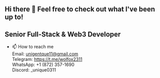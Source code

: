 ## Hi there 👋 Feel free to check out what I've been up to!

##  Senior Full-Stack & Web3 Developer 

<!--<img src="https://komarev.com/ghpvc/?username=chinmay29hub&label=Profile%20views&color=0e75b6&style=flat" alt="unique0311" /> 
<p align="center">
  <a href="https://github.com/unique0311?tab=repositories&sort=stargazers">
    <img alt="total stars" title="Total stars on GitHub" src="https://custom-icon-badges.herokuapp.com/badge/dynamic/json?logo=star&color=55960c&labelColor=488207&label=Stars&style=for-the-badge&query=%24.stars&url=https://api.github-star-counter.workers.dev/user/unique0311"/></a>
  <a href="https://github.com/unique0311?tab=followers">
    <img alt="followers" title="Follow me on Github" src="https://custom-icon-badges.herokuapp.com/github/followers/unique0311?color=236ad3&labelColor=1155ba&style=for-the-badge&logo=person-add&label=Followers&logoColor=white"/></a>
</p>

<p align="center">
  <a href="https://github.com/unique0311/github-readme-streak-stats">
    <img title="🔥 Get streak stats for your profile at git.io/streak-stats" alt="unique0311" src="https://github-readme-streak-stats.herokuapp.com/?user=unique0311&theme=monokai-metallian&hide_border=true"/>
  </a>
</p>

<p align="center">
  <a href="https://github.com/unique0311/github-readme-stats">
    <img
      height="150"
      src="https://github-readme-stats-sigma-five.vercel.app/api?username=unique0311&count_private=true&show_icons=true&custom_title=Joy's%20Github%20Status&theme=vision-friendly-dark"
    />
   </a>
  <a href="https://github.com/unique0311/github-readme-stats">
    <img
      height="150"
      src="https://github-readme-stats-sigma-five.vercel.app/api/top-langs/?username=unique0311&layout=compact&theme=vision-friendly-dark" />
  </a>  
</p>
-->

- 📫 How to reach me </br>
    Email: unigentque11@gmail.com </br>
    Telegram: https://t.me/wolfox2311 </br>
    WhatsApp: +1 (872) 357-1690 </br>
    Discord: _unique0311 </br>
   <!--  Resume: https://flowcv.com/resume/8o5hpas28f </br> -->
    
<!--
**unique0311/unique311** is a ✨ _special_ ✨ repository because its `README.md` (this file) appears on your GitHub profile.

Here are some ideas to get you started:

- 🔭 I’m currently working on ...
- 🌱 I’m currently learning ...
- 👯 I’m looking to collaborate on ...
- 🤔 I’m looking for help with ...
- 💬 Ask me about ...
- 📫 How to reach me: ...
- 😄 Pronouns: ...
- ⚡ Fun fact: ...
-->

<!--
**unique0311/unique0311** is a ✨ _special_ ✨ repository because its `README.md` (this file) appears on your GitHub profile.

Here are some ideas to get you started:

- 🔭 I’m currently working on ...
- 🌱 I’m currently learning ...
- 👯 I’m looking to collaborate on ...
- 🤔 I’m looking for help with ...
- 💬 Ask me about ...
- 📫 How to reach me: ...
- 😄 Pronouns: ...
- ⚡ Fun fact: ...
-->
